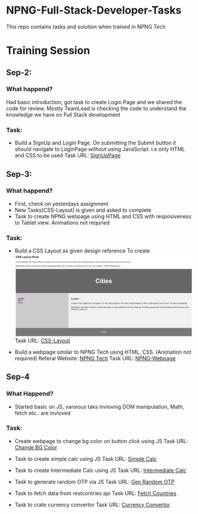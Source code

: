 # NPNG-Full-Stack-Developer-Tasks
This repo contains tasks and solution when trained in NPNG Tech

# Training Session

## Sep-2:

### What happend?
Had basic introduction, got task to create Login Page and we shared the code for review. Mostly TeamLead is checking the code to understand the knowledge we have on Full Stack development

### Task: 
- Build a SignUp and Login Page. On submitting the Submit button it should navigate to LoginPage without using JavaScript. i.e only HTML and CSS to be used
    Task URL: [SignUpPage](./LoginPage/signup.html)

## Sep-3:
### What happend?
- First, check on yesterdays assignment
- New Tasks(CSS-Layout) is given and asked to complete
- Task to create NPNG webpage using HTML and CSS with resposiveness to Tablet view. Animations not requried

### Task:
- Build a CSS Layout as given design reference
    To create
    ![Image](./assets/css-layout-design.jpeg)
    Task URL: [CSS-Layout](./css-layout/index.html)

- Build a webpage similar to NPNG Tech using HTML, CSS. (Animation not required)
    Referal Website: [NPNG Tech](https://npngtech.in)
    Task URL: [NPNG-Webpage](./npng-tech/index.html)

## Sep-4
### What Happend?
- Started basic on JS, varoious taks invloving DOM manipulation, Math, fetch etc.. are invloved

### Task:
- Create webpage to change bg color on button click using JS
    Task URL: [Change BG Color](./change-bg-js/index.html)

- Task to create simple calc using JS
    Task URL: [Simple Calc](./simple-calc/index.html)

- Task to create Intermediate Calc using JS
    Task URL: [Intermediate Calc](https://github.com/iamjoker021/odin-calculator)

- Task to generate random OTP via JS
    Task URL: [Gen Random OTP](./random-otp/index.html)

- Task to fetch data from restcontries api
    Task URL: [Fetch Countries](./countries-fetch/index.html)

- Task to crate currency convertor
    Task URL: [Currency Convertor](./currency-convertor/index.html)